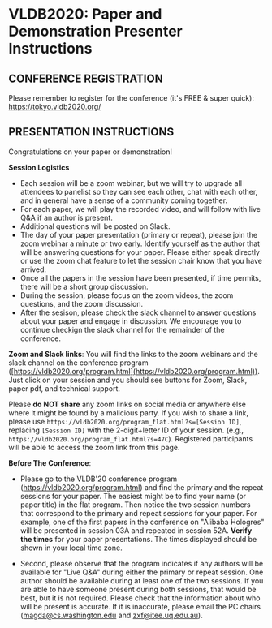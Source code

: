 # VLDB2020: Paper and Demonstration Presenter Instructions


## CONFERENCE REGISTRATION

Please remember to register for the conference (it's FREE & super quick):  https://tokyo.vldb2020.org/


## PRESENTATION INSTRUCTIONS 

Congratulations on your paper or demonstration!

**Session Logistics**
- Each session will be a zoom webinar, but we will try to upgrade all attendees to panelist so they can see each other, chat with each other, and in general have a sense
of a community coming together.
- For each paper, we will play the recorded video, and will follow with live Q&A if an author is present.
- Additional questions will be posted on Slack.
- The day of your paper presentation (primary or repeat), please join the zoom webinar a minute or two early. Identify yourself as the author that will be answering
questions for your paper. Please either speak directly or use the zoom chat feature to let the session chair know that you have arrived.
- Once all the papers in the session have been presented, if time permits, there will be a short group discussion.
- During the session, please focus on the zoom videos, the zoom questions, and the zoom discussion.
- After the sesison, please check the slack channel to answer questions about your paper and engage in discussion. We encourage you to continue
checkign the slack channel for the remainder of the conference.

**Zoom and Slack links**: You will find the links to the zoom webinars and the slack channel on the conference program ([https://vldb2020.org/program.html](https://vldb2020.org/program.html)). Just click on your session and you should see buttons for Zoom, Slack, paper pdf, and technical support. 

Please **do NOT share** any zoom links on social media or anywhere else where it might be found by a malicious party.  If you wish to share a link, please use `https://vldb2020.org/program_flat.html?s=[Session ID]`, replacing `[Session ID]` with the 2-digit+letter ID of your session.  (e.g., `https://vldb2020.org/program_flat.html?s=47C`). Registered participants will be able to access the zoom link from this page.

**Before The Conference**:

- Please go to the VLDB'20 conference program (https://vldb2020.org/program.html) and find the primary and the repeat sessions for your paper. The easiest might be to find your name (or paper title) 
in the flat program. Then notice the two session numbers that correspond to the primary and repeat sessions for your paper. For example, one of the first papers in the conference on "Alibaba Hologres"
will be presented in session 03A and repeated in session 52A. **Verify the times** for your paper presentations. The times displayed should be shown in your local time zone.

- Second, please observe that the program indicates if any authors will be available for "Live Q&A" during either the primary or repeat session. One author should be
available during at least one of the two sessions. If you are able to have someone present during both sessions, that would be best, but it is not required. Please 
check that the information about who will be present is accurate. If it is inaccurate, please email the PC chairs (magda@cs.washington.edu and zxf@itee.uq.edu.au).

